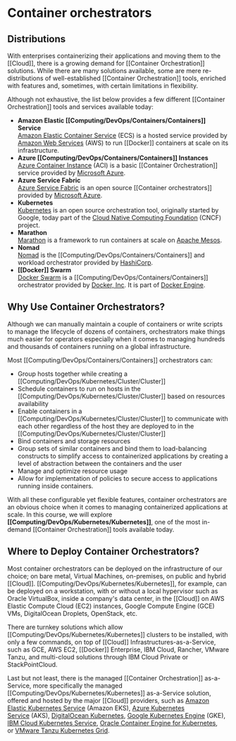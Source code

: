 # Container orchestrators

## Distributions

With enterprises containerizing their applications and moving them to the [[Cloud]], there is a growing demand for [[Container Orchestration]] solutions. While there are many solutions available, some are mere re-distributions of well-established [[Container Orchestration]] tools, enriched with features and, sometimes, with certain limitations in flexibility.

Although not exhaustive, the list below provides a few different [[Container Orchestration]] tools and services available today:

-   **Amazon Elastic [[Computing/DevOps/Containers/Containers]] Service**  
    [Amazon Elastic Container Service](https://aws.amazon.com/ecs/) (ECS) is a hosted service provided by [Amazon Web Services](https://aws.amazon.com/) (AWS) to run [[Docker]] containers at scale on its infrastructure.
-   **Azure [[Computing/DevOps/Containers/Containers]] Instances**  
    [Azure Container Instance](https://azure.microsoft.com/en-us/services/container-instances/) (ACI) is a basic [[Container Orchestration]] service provided by [Microsoft Azure](https://azure.microsoft.com/en-us/).
-   **Azure Service Fabric**  
    [Azure Service Fabric](https://azure.microsoft.com/en-us/services/service-fabric/) is an open source [[Container orchestrators]] provided by [Microsoft Azure](https://azure.microsoft.com/en-us/).
-   **Kubernetes**  
    [Kubernetes](https://kubernetes.io/) is an open source orchestration tool, originally started by Google, today part of the [Cloud Native Computing Foundation](https://www.cncf.io/) (CNCF) project.
-   **Marathon**  
    [Marathon](https://mesosphere.github.io/marathon/) is a framework to run containers at scale on [Apache Mesos](https://mesos.apache.org/).
-   **Nomad**  
    [Nomad](https://www.nomadproject.io/) is the [[Computing/DevOps/Containers/Containers]] and workload orchestrator provided by [HashiCorp](https://www.hashicorp.com/).
-   **[[Docker]] Swarm**  
    [Docker Swarm](https://docs.docker.com/engine/swarm/) is a [[Computing/DevOps/Containers/Containers]] orchestrator provided by [Docker, Inc](https://www.docker.com/). It is part of [Docker Engine](https://docs.docker.com/engine/).

## Why Use Container Orchestrators?

Although we can manually maintain a couple of containers or write scripts to manage the lifecycle of dozens of containers, orchestrators make things much easier for operators especially when it comes to managing hundreds and thousands of containers running on a global infrastructure.

Most [[Computing/DevOps/Containers/Containers]] orchestrators can:

-   Group hosts together while creating a [[Computing/DevOps/Kubernetes/Cluster/Cluster]]
-   Schedule containers to run on hosts in the [[Computing/DevOps/Kubernetes/Cluster/Cluster]] based on resources availability
-   Enable containers in a [[Computing/DevOps/Kubernetes/Cluster/Cluster]] to communicate with each other regardless of the host they are deployed to in the [[Computing/DevOps/Kubernetes/Cluster/Cluster]]
-   Bind containers and storage resources
-   Group sets of similar containers and bind them to load-balancing constructs to simplify access to containerized applications by creating a level of abstraction between the containers and the user
-   Manage and optimize resource usage
-   Allow for implementation of policies to secure access to applications running inside containers.

With all these configurable yet flexible features, container orchestrators are an obvious choice when it comes to managing containerized applications at scale. In this course, we will explore **[[Computing/DevOps/Kubernetes/Kubernetes]]**, one of the most in-demand [[Container Orchestration]] tools available today.

## Where to Deploy Container Orchestrators?
Most container orchestrators can be deployed on the infrastructure of our choice; on bare metal, Virtual Machines, on-premises, on public and hybrid [[Cloud]]. [[Computing/DevOps/Kubernetes/Kubernetes]], for example, can be deployed on a workstation, with or without a local hypervisor such as Oracle VirtualBox, inside a company's data center, in the [[Cloud]] on AWS Elastic Compute Cloud (EC2) instances, Google Compute Engine (GCE) VMs, DigitalOcean Droplets, OpenStack, etc.

There are turnkey solutions which allow [[Computing/DevOps/Kubernetes/Kubernetes]] clusters to be installed, with only a few commands, on top of [[Cloud]] Infrastructures-as-a-Service, such as GCE, AWS EC2, [[Docker]] Enterprise, IBM Cloud, Rancher, VMware Tanzu, and multi-cloud solutions through IBM Cloud Private or StackPointCloud.

Last but not least, there is the managed [[Container Orchestration]] as-a-Service, more specifically the managed [[Computing/DevOps/Kubernetes/Kubernetes]] as-a-Service solution, offered and hosted by the major [[Cloud]] providers, such as [Amazon Elastic Kubernetes Service](https://aws.amazon.com/eks/) (Amazon EKS), [Azure Kubernetes Service](https://azure.microsoft.com/en-us/services/kubernetes-service/) (AKS), [DigitalOcean Kubernetes](https://www.digitalocean.com/products/kubernetes/), [Google Kubernetes Engine](https://cloud.google.com/kubernetes-engine/) (GKE), [IBM Cloud Kubernetes Service](https://www.ibm.com/cloud/container-service), [Oracle Container Engine for Kubernetes](https://cloud.oracle.com/containers/kubernetes-engine), or [VMware Tanzu Kubernetes Grid](https://tanzu.vmware.com/kubernetes-grid).